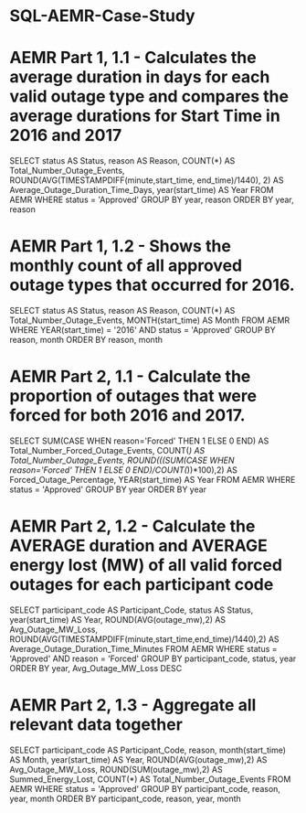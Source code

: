 # SQL-AEMR-Case-Study

# AEMR Part 1, 1.1 - Calculates the average duration in days for each valid outage type and compares the average durations for Start Time in 2016 and 2017
SELECT status AS Status, reason AS Reason, COUNT(*) AS Total_Number_Outage_Events, ROUND(AVG(TIMESTAMPDIFF(minute,start_time, end_time)/1440), 2) AS Average_Outage_Duration_Time_Days, year(start_time) AS Year
FROM AEMR
WHERE status = 'Approved'
GROUP BY year, reason
ORDER BY year, reason

# AEMR Part 1, 1.2 - Shows the monthly count of all approved outage types that occurred for 2016.
SELECT status AS Status, reason AS Reason, COUNT(*) AS Total_Number_Outage_Events, MONTH(start_time) AS Month
FROM AEMR
WHERE YEAR(start_time) = '2016' AND status = 'Approved'
GROUP BY reason, month
ORDER BY reason, month

# AEMR Part 2, 1.1 - Calculate the proportion of outages that were forced for both 2016 and 2017.
SELECT SUM(CASE WHEN reason='Forced' THEN 1 ELSE 0 END) AS Total_Number_Forced_Outage_Events,
COUNT(*) AS Total_Number_Outage_Events, ROUND(((SUM(CASE WHEN reason='Forced' THEN 1 ELSE 0 END)/COUNT(*))*100),2) AS Forced_Outage_Percentage,
YEAR(start_time) AS Year
FROM AEMR
WHERE status = 'Approved'
GROUP BY year
ORDER BY year

# AEMR Part 2, 1.2 - Calculate the AVERAGE duration and AVERAGE energy lost (MW) of all valid forced outages for each participant code
SELECT participant_code AS Participant_Code, status AS Status, year(start_time) AS Year,
ROUND(AVG(outage_mw),2) AS Avg_Outage_MW_Loss,
ROUND(AVG(TIMESTAMPDIFF(minute,start_time,end_time)/1440),2) AS Average_Outage_Duration_Time_Minutes 
FROM AEMR
WHERE status = 'Approved' AND reason = 'Forced'
GROUP BY participant_code, status, year
ORDER BY year, Avg_Outage_MW_Loss DESC

# AEMR Part 2, 1.3 - Aggregate all relevant data together
SELECT participant_code AS Participant_Code, reason, month(start_time) AS Month, year(start_time) AS Year, 
ROUND(AVG(outage_mw),2) AS Avg_Outage_MW_Loss, ROUND(SUM(outage_mw),2) AS Summed_Energy_Lost, COUNT(*) AS Total_Number_Outage_Events
FROM AEMR
WHERE status = 'Approved'
GROUP BY participant_code, reason, year, month
ORDER BY participant_code, reason, year, month

